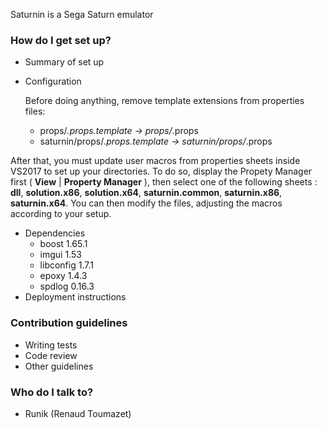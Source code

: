 Saturnin is a Sega Saturn emulator

### How do I get set up? ###

* Summary of set up
* Configuration
	
	Before doing anything, remove template extensions from properties files:
	
	- props/*.props.template -> props/*.props  
	- saturnin/props/*.props.template -> saturnin/props/*.props    

After that, you must update user macros from properties sheets inside VS2017 to set up your directories. To do so, display the Propety Manager first 
( **View** | **Property Manager** ), then select one of the following sheets : **dll**, **solution.x86**, **solution.x64**, **saturnin.common**, **saturnin.x86**, **saturnin.x64**.
You can then modify the files, adjusting the macros according to your setup.

* Dependencies
    * boost 1.65.1
	* imgui 1.53
	* libconfig 1.7.1 
	* epoxy 1.4.3
	* spdlog 0.16.3
* Deployment instructions

### Contribution guidelines ###

* Writing tests
* Code review
* Other guidelines

### Who do I talk to? ###

* Runik (Renaud Toumazet)
